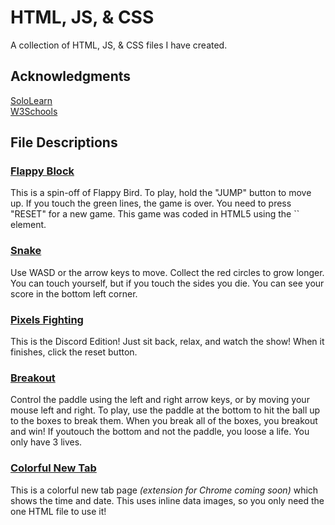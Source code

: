 # HTML, JS, & CSS
A collection of HTML, JS, & CSS files I have created.

## Acknowledgments
[SoloLearn](https://www.sololearn.com/)
<br>
[W3Schools](https://www.w3schools.com/)


## File Descriptions
<h3><a href="https://github.calum.gq/html/flappy-block.html">Flappy Block</a></h3>
This is a spin-off of Flappy Bird. To play, hold the "JUMP" button to move up. If you touch the green lines, the game is over. You need to press "RESET" for a new game. This game was coded in HTML5 using the `<canvas>` element.
<h3><a href="https://github.calum.gq/html/snake.html">Snake</a></h3>
Use WASD or the arrow keys to move. Collect the red circles to grow longer. You can touch yourself, but if you touch the sides you die. You can see your score in the bottom left corner.
<h3><a href="https://github.calum.gq/html/pixels-fighting.html">Pixels Fighting</a></h3>
This is the Discord Edition! Just sit back, relax, and watch the show! When it finishes, click the reset button.
<h3><a href="https://github.calum.gq/html/breakout.html">Breakout</a></h3>
Control the paddle using the left and right arrow keys, or by moving your mouse left and right. To play, use the paddle at the bottom to hit the ball up to the boxes to break them. When you break all of the boxes, you breakout and win! If youtouch the bottom and not the paddle, you loose a life. You only have 3 lives.
<h3><a href="http://colorful-new-tab.cf">Colorful New Tab</a></h3>
This is a colorful new tab page <i>(extension for Chrome coming soon)</i> which shows the time and date. This uses inline data images, so you only need the one HTML file to use it!
